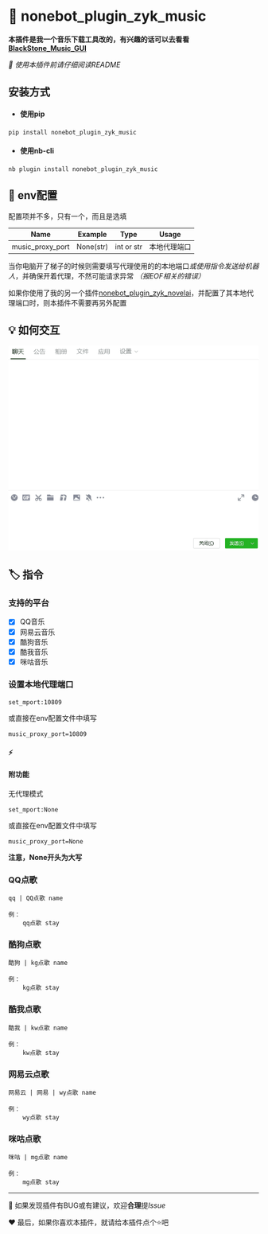 # :memo: nonebot_plugin_zyk_music

**本插件是我一个音乐下载工具改的，有兴趣的话可以去看看[BlackStone_Music_GUI](https://github.com/ZYKsslm/BlackStone_Music_GUI)**

*:page_facing_up: 使用本插件前请仔细阅读README*

## 安装方式
- #### 使用pip
```
pip install nonebot_plugin_zyk_music
```
- #### 使用nb-cli
```
nb plugin install nonebot_plugin_zyk_music
```

## :wrench: env配置
配置项并不多，只有一个，而且是选填

|       Name       |  Example  |    Type    | Usage  |
|:----------------:|:---------:|:----------:|:------:|
| music_proxy_port | None(str) | int or str | 本地代理端口 |

当你电脑开了梯子的时候则需要填写代理使用的的本地端口*或使用指令发送给机器人*，并确保开着代理，不然可能请求异常 *（报EOF相关的错误）*

如果你使用了我的另一个插件[nonebot_plugin_zyk_novelai](https://github.com/ZYKsslm/nonebot_plugin_zyk_novelai)，并配置了其本地代理端口时，则本插件不需要再另外配置

## :bulb: 如何交互
![interaction](interaction.gif)

## :label: 指令
### 支持的平台
- [x] QQ音乐
- [x] 网易云音乐
- [x] 酷狗音乐
- [x] 酷我音乐
- [x] 咪咕音乐

### 设置本地代理端口
```
set_mport:10809
```
或直接在env配置文件中填写
 ```
music_proxy_port=10809
 ```

#### :zap:
#### 附功能
无代理模式
```
set_mport:None
```
或直接在env配置文件中填写
```
music_proxy_port=None
```
**注意，None开头为大写**

### QQ点歌
```
qq | QQ点歌 name

例：
    qq点歌 stay
```

### 酷狗点歌
```
酷狗 | kg点歌 name

例：
    kg点歌 stay
```

### 酷我点歌
```
酷我 | kw点歌 name

例：
    kw点歌 stay
```

### 网易云点歌
```
网易云 | 网易 | wy点歌 name

例：
    wy点歌 stay
```

### 咪咕点歌
```
咪咕 | mg点歌 name

例：
    mg点歌 stay
```



---
:bug: 如果发现插件有BUG或有建议，欢迎**合理**提*Issue*

:heart: 最后，如果你喜欢本插件，就请给本插件点个:star:吧
